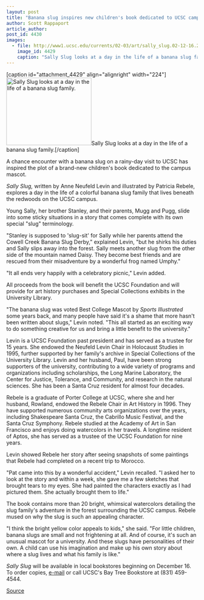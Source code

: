 ```yaml
---
layout: post
title: "Banana slug inspires new children's book dedicated to UCSC campus mascot"
author: Scott Rappaport
article_author: 
post_id: 4430
images:
  - file: http://www1.ucsc.edu/currents/02-03/art/sally_slug.02-12-16.224.jpg
    image_id: 4429
    caption: "Sally Slug looks at a day in the life of a banana slug family."
---
```


[caption id="attachment_4429" align="alignright" width="224"]<a href="http://dev-ucsc-news.pantheonsite.io/wp-content/uploads/2002/12/sally_slug.02-12-16.224.jpg"><img class="size-full wp-image-4429" src="http://dev-ucsc-news.pantheonsite.io/wp-content/uploads/2002/12/sally_slug.02-12-16.224.jpg" alt="Sally Slug looks at a day in the life of a banana slug family." width="224" height="178" /></a>Sally Slug looks at a day in the life of a banana slug family.[/caption]
<p>
  A chance encounter with a banana slug on a rainy-day visit to UCSC has inspired the plot of a brand-new children's book dedicated to the campus mascot.
</p>
<p>
  <i>Sally Slug,</i> written by Anne Neufeld Levin and illustrated by Patricia Rebele, explores a day in the life of a colorful banana slug family that lives beneath the redwoods on the UCSC campus.
</p>
<p>
  Young Sally, her brother Stanley, and their parents, Mugg and Pugg, slide into some sticky situations in a story that comes complete with its own special "slug" terminology.<br>
</p>
<p>
  "Stanley is supposed to 'slug-sit' for Sally while her parents attend the Cowell Creek Banana Slug Derby," explained Levin, "but he shirks his duties and Sally slips away into the forest. Sally meets another slug from the other side of the mountain named Daisy. They become best friends and are rescued from their misadventure by a wonderful frog named Umphy."<br>
</p>
<p>
  "It all ends very happily with a celebratory picnic," Levin added.<br>
</p>
<p>
  All proceeds from the book will benefit the UCSC Foundation and will provide for art history purchases and Special Collections exhibits in the University Library.<br>
</p>
<p>
  "The banana slug was voted Best College Mascot by <i>Sports Illustrated</i> some years back, and many people have said it's a shame that more hasn't been written about slugs," Levin noted. "This all started as an exciting way to do something creative for us and bring a little benefit to the university."
</p>
<p>
  Levin is a UCSC Foundation past president and has served as a trustee for 15 years. She endowed the Neufeld Levin Chair in Holocaust Studies in 1995, further supported by her family's archive in Special Collections of the University Library. Levin and her husband, Paul, have been strong supporters of the university, contributing to a wide variety of programs and organizations including scholarships, the Long Marine Laboratory, the Center for Justice, Tolerance, and Community, and research in the natural sciences. She has been a Santa Cruz resident for almost four decades.<br>
</p>
<p>
  Rebele is a graduate of Porter College at UCSC, where she and her husband, Rowland, endowed the Rebele Chair in Art History in 1996. They have supported numerous community arts organizations over the years, including Shakespeare Santa Cruz, the Cabrillo Music Festival, and the Santa Cruz Symphony. Rebele studied at the Academy of Art in San Francisco and enjoys doing watercolors in her travels. A longtime resident of Aptos, she has served as a trustee of the UCSC Foundation for nine years.<br>
</p>
<p>
  Levin showed Rebele her story after seeing snapshots of some paintings that Rebele had completed on a recent trip to Morocco.<br>
</p>
<p>
  "Pat came into this by a wonderful accident," Levin recalled. "I asked her to look at the story and within a week, she gave me a few sketches that brought tears to my eyes. She had painted the characters exactly as I had pictured them. She actually brought them to life."<br>
</p>
<p>
  The book contains more than 20 bright, whimsical watercolors detailing the slug family's adventure in the forest surrounding the UCSC campus. Rebele mused on why the slug is such an appealing character.<br>
</p>
<p>
  "I think the bright yellow color appeals to kids," she said. "For little children, banana slugs are small and not frightening at all. And of course, it's such an unusual mascot for a university. And these slugs have personalities of their own. A child can use his imagination and make up his own story about where a slug lives and what his family is like."<br>
</p>
<p>
  <i>Sally Slug</i> will be available in local bookstores beginning on December 16. To order copies, <a href="mailto:slugstore.ucsc.edu">e-mail</a> or call UCSC's Bay Tree Bookstore at (831) 459-4544.<br>
</p>
<p><a href="http://www1.ucsc.edu/currents/02-03/12-16/sally.html" title="Permalink to sally">Source</a></p>
